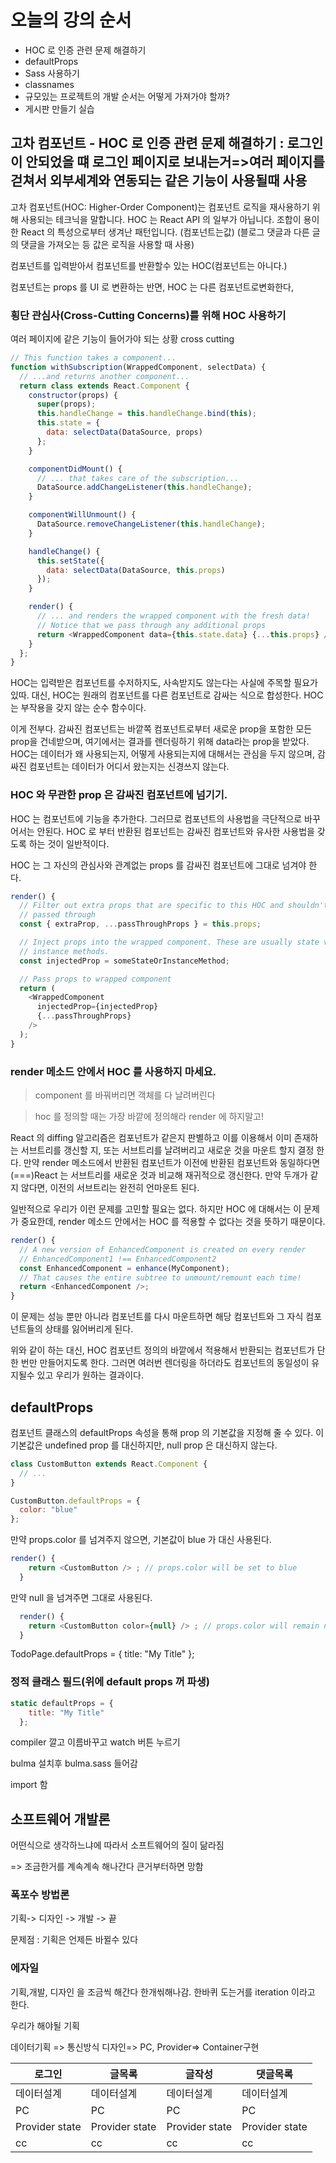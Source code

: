 # 오늘의 강의 순서

- HOC 로 인증 관련 문제 해결하기
- defaultProps
- Sass 사용하기
- classnames
- 규모있는 프로젝트의 개발 순서는 어떻게 가져가야 할까?
- 게시판 만들기 실습

## 고차 컴포넌트 - HOC 로 인증 관련 문제 해결하기 : 로그인이 안되었을 떄 로그인 페이지로 보내는거=>여러 페이지를 걷쳐서 외부세계와 연동되는 같은 기능이 사용될때 사용

고차 컴포넌트(HOC: Higher-Order Component)는 컴포넌트 로직을 재사용하기 위해 사용되는 테크닉을 말합니다. HOC 는 React API 의 일부가 아닙니다. 조합이 용이한 React 의 특성으로부터 생겨난 패턴입니다. (컴포넌트는값) (블로그 댓글과 다른 글의 댓글을 가져오는 등 값은 로직을 사용할 때 사용)

컴포넌트를 입력받아서 컴포넌트를 반환할수 있는 HOC(컴포넌트는 아니다.)

컴포넌트는 props 를 UI 로 변환하는 반면, HOC 는 다른 컴포넌트로변화한다,

### 횡단 관심사(Cross-Cutting Concerns)를 위해 HOC 사용하기

여러 페이지에 같은 기능이 들어가야 되는 상황 cross cutting

```js
// This function takes a component...
function withSubscription(WrappedComponent, selectData) {
  // ...and returns another component...
  return class extends React.Component {
    constructor(props) {
      super(props);
      this.handleChange = this.handleChange.bind(this);
      this.state = {
        data: selectData(DataSource, props)
      };
    }

    componentDidMount() {
      // ... that takes care of the subscription...
      DataSource.addChangeListener(this.handleChange);
    }

    componentWillUnmount() {
      DataSource.removeChangeListener(this.handleChange);
    }

    handleChange() {
      this.setState({
        data: selectData(DataSource, this.props)
      });
    }

    render() {
      // ... and renders the wrapped component with the fresh data!
      // Notice that we pass through any additional props
      return <WrappedComponent data={this.state.data} {...this.props} />;
    }
  };
}
```

 HOC는 입력받은 컴포넌트를 수저하지도, 사속받지도 않는다는 사실에 주목할 필요가 있따. 대신, HOC는 원래의 컴포넌트를 다른 컴포넌트로 감싸는 식으로 합성한다. HOC는 부작용을 갖지 않는 순수 함수이다.

 이게 전부다. 감싸진 컴포넌트는 바깥쪽 컴포넌트로부터 새로운 prop을 포함한 모든 prop을 건네받으며, 여기에서는 결과를 렌더링하기 위해 data라는 prop을 받았다. HOC는 데이터가 왜 사용되는지, 어떻게 사용되는지에 대해서는 관심을 두지 않으며, 감싸진 컴포넌트는 데이터가 어디서 왔는지는 신경쓰지 않는다.

### HOC 와 무관한 prop 은 감싸진 컴포넌트에 넘기기.

HOC 는 컴포넌트에 기능을 추가한다. 그러므로 컴포넌트의 사용법을 극단적으로 바꾸어서는 안된다. HOC 로 부터 반환된 컴포넌트는 감싸진 컴포넌트와 유사한 사용법을 갖도록 하는 것이 일반적이다.

HOC 는 그 자신의 관심사와 관계없는 props 를 감싸진 컴포넌트에 그대로 넘겨야 한다.

```js
render() {
  // Filter out extra props that are specific to this HOC and shouldn't be
  // passed through
  const { extraProp, ...passThroughProps } = this.props;

  // Inject props into the wrapped component. These are usually state values or
  // instance methods.
  const injectedProp = someStateOrInstanceMethod;

  // Pass props to wrapped component
  return (
    <WrappedComponent
      injectedProp={injectedProp}
      {...passThroughProps}
    />
  );
}
```

### render 메소드 안에서 HOC 를 사용하지 마세요.

> component 를 바꿔버리면 객체를 다 날려버린다

> hoc 를 정의할 때는 가장 바깥에 정의해라 render 에 하지말고!

React 의 diffing 알고리즘은 컴포넌트가 같은지 판별하고 이를 이용해서 이미 존재하는 서브트리를 갱신할 지, 또는 서브트리를 날려버리고 새로운 것을 마운트 할지 결정 한다. 만약 render 메소드에서 반환된 컴포넌트가 이전에 반환된 컴포넌트와 동일하다면 (===)React 는 서브트리를 새로운 것과 비교해 재귀적으로 갱신한다. 만약 두개가 같지 않다면, 이전의 서브트리는 완전히 언마운트 된다.

일반적으로 우리가 이런 문제를 고민할 필요는 없다. 하지만 HOC 에 대해서는 이 문제가 중요한데, render 메소드 안에서는 HOC 를 적용할 수 없다는 것을 뜻하기 때문이다.

```js
render() {
  // A new version of EnhancedComponent is created on every render
  // EnhancedComponent1 !== EnhancedComponent2
  const EnhancedComponent = enhance(MyComponent);
  // That causes the entire subtree to unmount/remount each time!
  return <EnhancedComponent />;
}
```

이 문제는 성능 뿐만 아니라 컴포넌트를 다시 마운트하면 해당 컴포넌트와 그 자식 컴포넌트들의 상태를 잃어버리게 된다.

위와 같이 하는 대신, HOC 컴포넌트 정의의 바깥에서 적용해서 반환되는 컴포넌트가 단 한 번만 만들어지도록 한다. 그러면 여러번 렌더링을 하더라도 컴포넌트의 동일성이 유지될수 있고 우리가 원하는 결과이다.

## defaultProps

컴포넌트 클래스의 defaultProps 속성을 통해 prop 의 기본값을 지정해 줄 수 있다. 이 기본값은 undefined prop 를 대신하지만, null prop 은 대신하지 않는다.

```js
class CustomButton extends React.Component {
  // ...
}

CustomButton.defaultProps = {
  color: "blue"
};
```

만약 props.color 를 넘겨주지 않으면, 기본값이 blue 가 대신 사용된다.

```js
render() {
    return <CustomButton /> ; // props.color will be set to blue
  }
```

만약 null 을 넘겨주면 그대로 사용된다.

```js
  render() {
    return <CustomButton color={null} /> ; // props.color will remain null
  }
```

TodoPage.defaultProps = {
title: "My Title"
};

### 정적 클래스 필드(위에 default props 꺼 파생)

```js
static defaultProps = {
    title: "My Title"
  };
```

compiler 깔고 이름바꾸고 watch 버튼 누르기

bulma 설치후 bulma.sass 들어감

import 함

## 소프트웨어 개발론

어떤식으로 생각하느냐에 따라서 소프트웨어의 질이 닮라짐

=> 조금한거를 계속계속 해나간다 큰거부터하면 망함

### 폭포수 방법론

기획-> 디자인 -> 개발 -> 끝

문제점 : 기획은 언제든 바뀔수 있다

### 에자일

기획,개발, 디자인 을 조금씩 해간다 한개씪해나감. 한바퀴 도는거를 iteration 이라고 한다.

우리가 해야될 기획

데이터기획 => 통신방식 디자인=> PC, Provider=> Container구현

| 로그인            | 글목록            | 글작성            | 댓글목록           |
| -------------- | -------------- | -------------- | -------------- |
| 데이터설계          | 데이터설계          | 데이터설계          | 데이터설계          |
| PC             | PC             | PC             | PC             |
| Provider state | Provider state | Provider state | Provider state |
| cc             | cc             | cc             | cc             |
